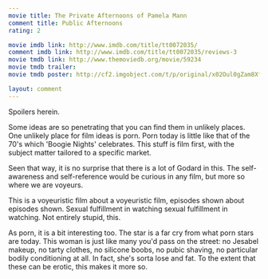 ```yaml
---
movie title: The Private Afternoons of Pamela Mann
comment title: Public Afternoons
rating: 2

movie imdb link: http://www.imdb.com/title/tt0072035/
comment imdb link: http://www.imdb.com/title/tt0072035/reviews-3
movie tmdb link: http://www.themoviedb.org/movie/59234
movie tmdb trailer: 
movie tmdb poster: http://cf2.imgobject.com/t/p/original/x02Oul0gZam8XfFfMBMi7nKBSqy.jpg

layout: comment
---
```


Spoilers herein.

Some ideas are so penetrating that you can find them in unlikely places. One unlikely place for film ideas is porn. Porn today is little like that of the 70's which 'Boogie Nights' celebrates. This stuff is film first, with the subject matter tailored to a specific market.

Seen that way, it is no surprise that there is a lot of Godard in this. The self-awareness and self-reference would be curious in any film, but more so where we are voyeurs.

This is a voyeuristic film about a voyeuristic film, episodes shown about episodes shown. Sexual fulfillment in watching sexual fulfillment in watching. Not entirely stupid, this.

As porn, it is a bit interesting too. The star is a far cry from what porn stars are today. This woman is just like many you'd pass on the street: no Jesabel makeup, no tarty clothes, no silicone boobs, no pubic shaving, no particular bodily conditioning at all. In fact, she's sorta lose and fat. To the extent that these can be erotic, this makes it more so.